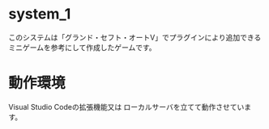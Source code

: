 # system_1
このシステムは「グランド・セフト・オートⅤ」でプラグインにより追加できるミニゲームを参考にして作成したゲームです。

# 動作環境
Visual Studio Codeの拡張機能又は
ローカルサーバを立てて動作させています。

